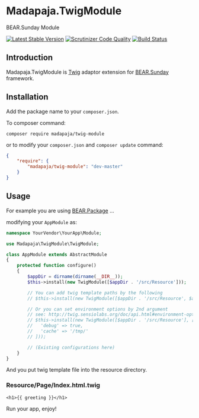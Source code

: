 Madapaja.TwigModule
===================

BEAR.Sunday Module

[![Latest Stable Version](https://poser.pugx.org/madapaja/twig-module/v/stable.svg)](https://packagist.org/packages/madapaja/twig-module)
[![Scrutinizer Code Quality](https://scrutinizer-ci.com/g/madapaja/Madapaja.TwigModule/badges/quality-score.png?b=master)](https://scrutinizer-ci.com/g/madapaja/Madapaja.TwigModule/?branch=master)
[![Build Status](https://travis-ci.org/madapaja/Madapaja.TwigModule.svg)](https://travis-ci.org/madapaja/Madapaja.TwigModule)

Introduction
------------
Madapaja.TwigModule is [Twig](http://twig.sensiolabs.org/) adaptor extension for [BEAR.Sunday](https://github.com/koriym/BEAR.Sunday) framework.

Installation
------------
Add the package name to your `composer.json`.

To composer command:

```
composer require madapaja/twig-module
```

or to modify your `composer.json` and `composer update` command:

```json
{
    "require": {
        "madapaja/twig-module": "dev-master"
    }
}
```

Usage
-----

For example you are using [BEAR.Package](https://github.com/koriym/BEAR.Package) ...

modifying your `AppModule` as:

```php
namespace YourVendor\YourApp\Module;

use Madapaja\TwigModule\TwigModule;

class AppModule extends AbstractModule
{
    protected function configure()
    {
        $appDir = dirname(dirname(__DIR__));
        $this->install(new TwigModule([$appDir . '/src/Resource']));

        // You can add twig template paths by the following
        // $this->install(new TwigModule([$appDir . '/src/Resource', $appDir . '/var/lib/twig']));

        // Or you can set environment options by 2nd argument
        // see: http://twig.sensiolabs.org/doc/api.html#environment-options
        // $this->install(new TwigModule([$appDir . '/src/Resource'], [
        //   'debug' => true,
        //   'cache' => '/tmp/'
        // ]));

        // (Existing configurations here)
    }
}
```

And you put twig template file into the resource directory.

### Resource/Page/Index.html.twig

```twig
<h1>{{ greeting }}</h1>
```

Run your app, enjoy!
